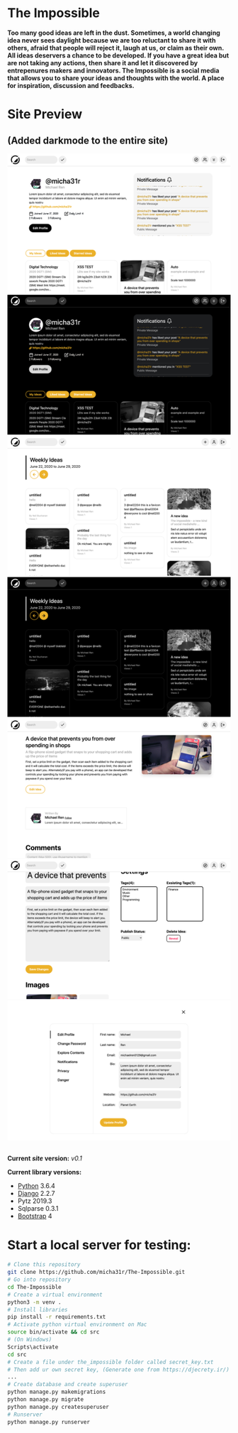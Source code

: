 # The Impossible
**Too many good ideas are left in the dust. Sometimes, a world changing idea never sees daylight because we are too reluctant to share it with others, afraid that people will reject it, laugh at us, or claim as their own. All ideas deservers a chance to be developed. If you have a great idea but are not taking any actions, then share it and let it discovered by entrepenures makers and innovators. The Impossible is a social media that allows you to share your ideas and thoughts with the world. A place for inspiration, discussion and feedbacks.**

# Site Preview
## (Added darkmode to the entire site)

![Dashboard Light](preview_imgs/dashboard_light.png)
![Dashboard Dark](preview_imgs/dashboard_dark.png)
![Explore Section Light](preview_imgs/explore_light.png)
![Explore Section Dark](preview_imgs/explore_dark.png)
![Detail Section](preview_imgs/detail.png)
![Idea Editor](preview_imgs/edit_idea.png)
![Edit Profile](preview_imgs/edit_profile.png)

##

__Current *site* version:__ *v0.1*

__Current library versions:__
  * [Python](https://www.python.org/) 3.6.4
  * [Django](https://www.djangoproject.com/) 2.2.7
  * Pytz 2019.3
  * Sqlparse 0.3.1
  * [Bootstrap](https://getbootstrap.com/) 4

# Start a local server for testing:
```bash
# Clone this repository
git clone https://github.com/micha31r/The-Impossible.git
# Go into repository
cd The-Impossible
# Create a virtual environment
python3 -m venv .
# Install libraries
pip install -r requirements.txt
# Activate python virtual environment on Mac
source bin/activate && cd src
# (On Windows)
Scripts\activate
cd src
# Create a file under the_impossible folder called secret_key.txt
# Then add ur own secret key, (Generate one from https://djecrety.ir/)
...
# Create database and create superuser
python manage.py makemigrations
python manage.py migrate
python manage.py createsuperuser
# Runserver
python manage.py runserver
```
